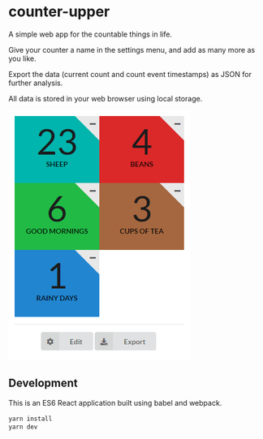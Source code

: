 # counter-upper

A simple web app for the countable things in life.

Give your counter a name in the settings menu, and add as many more as you like.

Export the data (current count and count event timestamps) as JSON for further analysis.

All data is stored in your web browser using local storage.

![Screenshot](docs/screenshot.png)


## Development

This is an ES6 React application built using babel and webpack.

```
yarn install
yarn dev
```
